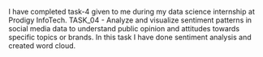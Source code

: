 I have completed task-4 given to me during my data science internship at Prodigy InfoTech.
TASK_04 - Analyze and visualize sentiment patterns in social media data to understand public opinion and attitudes towards specific topics or brands.
In this task I have done sentiment analysis and created word cloud.
